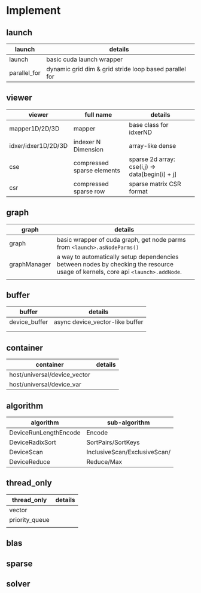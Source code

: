 # Implement

## launch

| launch       | details                                                |
| ------------ | ------------------------------------------------------ |
| launch       | basic cuda launch wrapper                              |
| parallel_for | dynamic grid dim & grid stride loop based parallel for |

## viewer

| viewer              | full name                  | details                                         |
| ------------------- | -------------------------- | ----------------------------------------------- |
| mapper1D/2D/3D      | mapper                     | base class for idxerND                          |
| idxer/idxer1D/2D/3D | indexer N Dimension        | array-like dense                                |
| cse                 | compressed sparse elements | sparse 2d array: cse(i,j) -> data[begin[i] + j] |
| csr                 | compressed sparse row      | sparse matrix  CSR format                       |

## graph

| graph        | details                                                      |
| ------------ | ------------------------------------------------------------ |
| graph        | basic wrapper of cuda graph, get node parms from `<launch>.asNodeParms()` |
| graphManager | a way to automatically setup dependencies between nodes by checking the resource usage of kernels, core api `<launch>.addNode`. |
|              |                                                              |

## buffer

| buffer        | details                         |
| ------------- | ------------------------------- |
| device_buffer | async device_vector-like buffer |
|               |                                 |
|               |                                 |

## container

| container                    | details |
| ---------------------------- | ------- |
| host/universal/device_vector |         |
| host/universal/device_var    |         |

## algorithm

| algorithm             | sub-algorithm                |
| --------------------- | ---------------------------- |
| DeviceRunLengthEncode | Encode                       |
| DeviceRadixSort       | SortPairs/SortKeys           |
| DeviceScan            | InclusiveScan/ExclusiveScan/ |
| DeviceReduce          | Reduce/Max                   |

## thread_only

| thread_only    | details |
| -------------- | ------- |
| vector         |         |
| priority_queue |         |
|                |         |

## blas

## sparse

## solver

